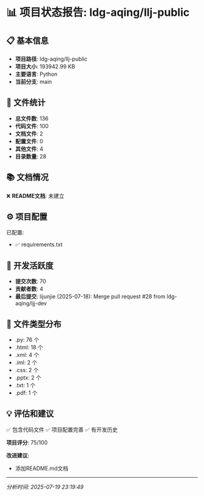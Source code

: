 # 📊 项目状态报告: ldg-aqing/llj-public

## 📋 基本信息

- **项目路径**: ldg-aqing/llj-public
- **项目大小**: 193942.99 KB
- **主要语言**: Python
- **当前分支**: main

## 📁 文件统计

- **总文件数**: 136
- **代码文件**: 100
- **文档文件**: 2
- **配置文件**: 0
- **其他文件**: 4
- **目录数量**: 28

## 📚 文档情况

❌ **README文档**: 未建立

## ⚙️ 项目配置

已配置:
- ✅ requirements.txt

## 🔄 开发活跃度

- **提交次数**: 70
- **贡献者数**: 4
- **最后提交**: lijunjie (2025-07-18): Merge pull request #28 from ldg-aqing/ljj-dev

## 📄 文件类型分布

- .py: 76 个
- .html: 18 个
- .xml: 4 个
- .iml: 2 个
- .css: 2 个
- .pptx: 2 个
- .txt: 1 个
- .pdf: 1 个

## 💡 评估和建议

✅ 包含代码文件
✅ 项目配置完善
✅ 有开发历史

**项目评分**: 75/100

**改进建议**:
- 添加README.md文档

---
*分析时间: 2025-07-19 23:19:49*